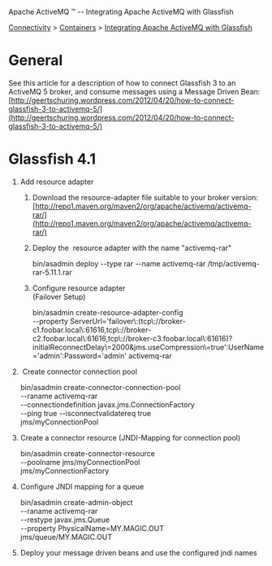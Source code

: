 Apache ActiveMQ ™ -- Integrating Apache ActiveMQ with Glassfish 

[Connectivity](../../connectivity.md) > [Containers](../../Connectivity/containers.md) > [Integrating Apache ActiveMQ with Glassfish](../../Connectivity/Containers/integrating-apache-activemq-with-glassfish.md)


General
=======

See this article for a description of how to connect Glassfish 3 to an ActiveMQ 5 broker, and consume messages using a Message Driven Bean: [http://geertschuring.wordpress.com/2012/04/20/how-to-connect-glassfish-3-to-activemq-5/](http://geertschuring.wordpress.com/2012/04/20/how-to-connect-glassfish-3-to-activemq-5/)

Glassfish 4.1
=============

1.  Add resource adapter  
    1.  Download the resource-adapter file suitable to your broker version:  
        [http://repo1.maven.org/maven2/org/apache/activemq/activemq-rar/](http://repo1.maven.org/maven2/org/apache/activemq/activemq-rar/)
    2.  Deploy the  resource adapter with the name "activemq-rar"
        
        bin/asadmin deploy --type rar --name activemq-rar /tmp/activemq-rar-5.11.1.rar
        
    3.  Configure resource adapter  
        (Failover Setup)
        
        bin/asadmin create-resource-adapter-config   \
          --property ServerUrl='failover\\:(tcp\\://broker-c1.foobar.local\\:61616,tcp\\://broker-c2.foobar.local\\:61616,tcp\\://broker-c3.foobar.local\\:61616)?initialReconnectDelay\\=2000&jms.useCompression\\=true':UserName='admin':Password='admin' activemq-rar
        
2.   Create connector connection pool
    
    bin/asadmin create-connector-connection-pool \
      --raname activemq-rar \
      --connectiondefinition javax.jms.ConnectionFactory \
      --ping true --isconnectvalidatereq true \
      jms/myConnectionPool
    
3.  Create a connector resource (JNDI-Mapping for connection pool)
    
    bin/asadmin create-connector-resource \
      --poolname jms/myConnectionPool \
      jms/myConnectionFactory
    
4.  Configure JNDI mapping for a queue
    
    bin/asadmin create-admin-object \
    	  --raname activemq-rar \
      --restype javax.jms.Queue \
      --property PhysicalName=MY.MAGIC.OUT \
      jms/queue/MY.MAGIC.OUT
    
5.  Deploy your message driven beans and use the configured jndi names


